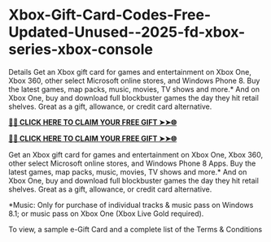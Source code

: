 # Xbox-Gift-Card-Codes-Free-Updated-Unused--2025-fd-xbox-series-xbox-console
Details Get an Xbox gift card for games and entertainment on Xbox One, Xbox 360, other select Microsoft online stores, and Windows Phone 8. Buy the latest games, map packs, music, movies, TV shows and more.* And on Xbox One, buy and download full blockbuster games the day they hit retail shelves. Great as a gift, allowance, or credit card alternative.

**[🌟✨ CLICK HERE TO CLAIM YOUR FREE GIFT ➤➤🌐](https://getofferc.xyz/)**

**[🌟✨ CLICK HERE TO CLAIM YOUR FREE GIFT ➤➤🌐](https://getofferc.xyz/)**

Get an Xbox gift card for games and entertainment on Xbox One, Xbox 360, other select Microsoft online stores, and Windows Phone 8 Apps. Buy the latest games, map packs, music, movies, TV shows and more.* And on Xbox One, buy and download full blockbuster games the day they hit retail shelves. Great as a gift, allowance, or credit card alternative.

*Music: Only for purchase of individual tracks & music pass on Windows 8.1; or music pass on Xbox One (Xbox Live Gold required).

To view, a sample e-Gift Card and a complete list of the Terms & Conditions
